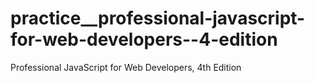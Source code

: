 # practice__professional-javascript-for-web-developers--4-edition
Professional JavaScript for Web Developers, 4th Edition
